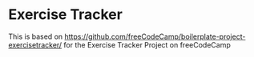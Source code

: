 # Exercise Tracker

This is based on https://github.com/freeCodeCamp/boilerplate-project-exercisetracker/ for the Exercise Tracker Project on freeCodeCamp
